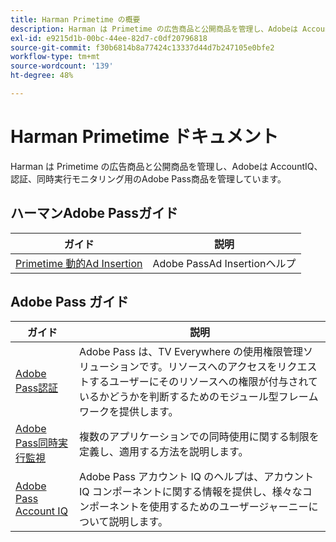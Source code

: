 ```yaml
---
title: Harman Primetime の概要
description: Harman は Primetime の広告商品と公開商品を管理し、Adobeは AccountIQ、認証、同時実行モニタリング用のAdobe Pass商品を管理しています。
exl-id: e9215d1b-00bc-44ee-82d7-c0df20796818
source-git-commit: f30b6814b8a77424c13337d44d7b247105e0bfe2
workflow-type: tm+mt
source-wordcount: '139'
ht-degree: 48%

---
```


# Harman Primetime ドキュメント

<!--
NOTE: Don't change Primetime to Pass in this file. All the stuff that belongs to Harman is still Primetime.
-->

Harman は Primetime の広告商品と公開商品を管理し、Adobeは AccountIQ、認証、同時実行モニタリング用のAdobe Pass商品を管理しています。

## ハーマンAdobe Passガイド

| ガイド | 説明 |
|--- |--- |
| [Primetime 動的Ad Insertion](https://experienceleague.adobe.com/docs/primetime/ad-insertion/home.html) | Adobe PassAd Insertionヘルプ |

## Adobe Pass ガイド

| ガイド | 説明 |
|--- |--- |
| [Adobe Pass認証 ](/help/authentication/home.md) | Adobe Pass は、TV Everywhere の使用権限管理ソリューションです。リソースへのアクセスをリクエストするユーザーにそのリソースへの権限が付与されているかどうかを判断するためのモジュール型フレームワークを提供します。 |
| [Adobe Pass同時実行監視 ](/help/concurrency-monitoring/cm-home.md) | 複数のアプリケーションでの同時使用に関する制限を定義し、適用する方法を説明します。 |
| [Adobe Pass Account IQ](/help/accountiq/home.md) | Adobe Pass アカウント IQ のヘルプは、アカウント IQ コンポーネントに関する情報を提供し、様々なコンポーネントを使用するためのユーザージャーニーについて説明します。 |
